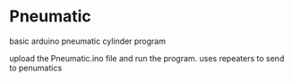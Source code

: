 # Pneumatic
basic arduino pneumatic cylinder program

upload the Pneumatic.ino file and run the program.
uses repeaters to send to penumatics

